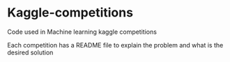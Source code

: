 # Kaggle-competitions
Code used in Machine learning kaggle competitions

Each competition has a README file to explain the problem and what is the desired solution

